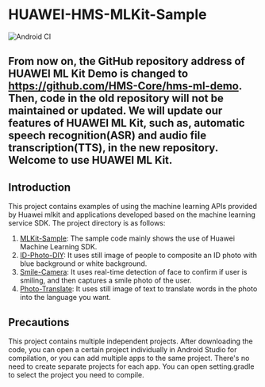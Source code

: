 # HUAWEI-HMS-MLKit-Sample

![Android CI](https://github.com/HMS-MLKit/HUAWEI-HMS-MLKit-Sample/workflows/Android%20CI/badge.svg)

## From now on, the GitHub repository address of HUAWEI ML Kit Demo is changed to https://github.com/HMS-Core/hms-ml-demo. Then, code in the old repository will not be maintained or updated. We will update our features of HUAWEI ML Kit, such as, automatic speech recognition(ASR) and audio file transcription(TTS), in the new repository. Welcome to use HUAWEI ML Kit.


## Introduction

This project contains examples of using the machine learning APIs provided by Huawei mlkit
and applications developed based on the machine learning service SDK. The project directory is as follows:

1. [MLKit-Sample](https://github.com/HMS-MLKit/HUAWEI-HMS-MLKit-Sample/tree/master/MLKit-Sample): The sample code mainly shows the use of Huawei Machine Learning SDK.
2. [ID-Photo-DIY](https://github.com/HMS-MLKit/HUAWEI-HMS-MLKit-Sample/tree/master/ID-Photo-DIY): It uses still image of people to composite an ID photo with blue background or white background.
3. [Smile-Camera](https://github.com/HMS-MLKit/HUAWEI-HMS-MLKit-Sample/tree/master/Smile-Camera): It uses real-time detection of face to confirm if user is smiling, and then captures a smile photo of the user.
4. [Photo-Translate](https://github.com/HMS-MLKit/HUAWEI-HMS-MLKit-Sample/tree/master/Photo-Translate): It uses still image of text to translate words in the photo into the language you want.

## Precautions

This project contains multiple independent projects. After downloading the code,
you can open a certain project individually in Android Studio for compilation,
or you can add multiple apps to the same project. There's no need to create separate projects for each app.
You can open setting.gradle to select the project you need to compile.

